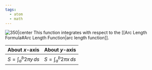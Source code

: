 ```yaml
---
tags:
  - atom
  - math
---
```

![350|center](surfaces-of-revolution.excalidraw)
This function integrates with respect to the [[Arc Length Formula#Arc Length Function|arc length function]].

| About $x$-axis                           | About $y$-axis                           |
| ---------------------------------------- | ---------------------------------------- |
| $\displaystyle S = \int_a^b 2\pi y \,ds$ | $\displaystyle S = \int_a^b 2\pi x \,ds$ |